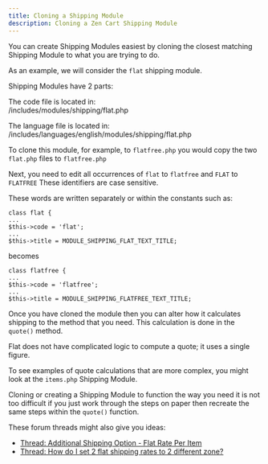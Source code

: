 ```yaml
---
title: Cloning a Shipping Module
description: Cloning a Zen Cart Shipping Module
---
```

You can create Shipping Modules easiest by cloning the closest matching Shipping Module to what you are trying to do.
 
As an example, we will consider the `flat` shipping module. 
 
Shipping Modules have 2 parts: 
  
The code file is located in:  
/includes/modules/shipping/flat.php  
  
The language file is located in:  
/includes/languages/english/modules/shipping/flat.php  
  
To clone this module, for example, to `flatfree.php` you would copy the two `flat.php` files to `flatfree.php` 
  
Next, you need to edit all occurrences of `flat` to `flatfree` and `FLAT` to `FLATFREE` These identifiers are case sensitive. 
  
These words are written separately or within the constants such as:  
  

```
class flat {
... 
$this->code = 'flat';
... 
$this->title = MODULE_SHIPPING_FLAT_TEXT_TITLE;
```

becomes 

```
class flatfree {
...
$this->code = 'flatfree';
...
$this->title = MODULE_SHIPPING_FLATFREE_TEXT_TITLE;
```

Once you have cloned the module then you can alter how it calculates shipping to the method that you need.   This calculation is done in the `quote()` method. 
  
Flat does not have complicated logic to compute a quote; it 
uses a single figure. 
  
To see examples of quote calculations that are more complex, you might look
at the `items.php` Shipping Module.
  

Cloning or creating a Shipping Module to function the way you need it is not too difficult if you just work through the steps on paper then recreate the same steps within the `quote()` function. 
 
These forum threads might also give you ideas: 
* [Thread: Additional Shipping Option - Flat Rate Per Item](https://www.zen-cart.com/showthread.php?26216-Additional-Shipping-Option-Flat-Rate-Per-Item)
* [Thread: How do I set 2 flat shipping rates to 2 different zone?](https://www.zen-cart.com/showthread.php?41751-How-do-I-set-2-flat-shipping-rates-to-2-different-zone) 
 
